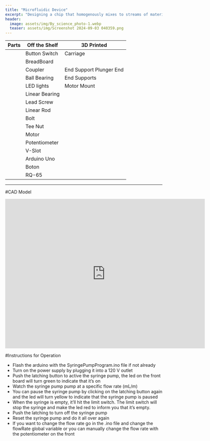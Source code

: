 ```yaml
---
title: "Microfluidic Device"
excerpt: "Designing a chip that homogenously mixes to streams of material together"
header:
  image: assets/img/By_science_photo-1.webp
  teaser: assets/img/Screenshot 2024-09-03 040359.png
---
```


|Parts|Off the Shelf|3D Printed|
|-----|-------------|----------|
|     |Button Switch| Carriage |
|     |BreadBoard|  | End Support Nozzle End|
|     |Coupler| End Support Plunger End|
|     |Ball Bearing| End Supports |
|     |LED lights| Motor Mount |
|     |Linear Bearing|     |
|     |Lead Screw|     |
|     |Linear Rod|      |
|     |Bolt||
|     |Tee Nut|  |
|     |Motor|  |
|     |Potentiometer|  |
|     |V-Slot|  |
|     |Arduino Uno|  |
|     |Boton|  |
|     |RQ-65|  |

---

#CAD Model
<iframe src="https://vanderbilt643.autodesk360.com/shares/public/SH286ddQT78850c0d8a4a2f3d997ef4feef4?mode=embed" width="640" height="480" allowfullscreen="true" webkitallowfullscreen="true" mozallowfullscreen="true"  frameborder="0"></iframe>


#Instructions for Operation
- Flash the arduino with the SyringePumpProgram.ino file if not already
- Turn on the power supply by plugging it into a 120 V outlet
- Push the latching button to active the syringe pump, the led on the front board will turn green to indicate that it’s on
- Watch the syringe pump pump at a specific flow rate (mL/m)
- You can pause the syringe pump by clicking on the latching button again and the led will turn yellow to indicate that the syringe pump is paused
- When the syringe is empty, it’ll hit the limit switch. The limit switch will stop the syringe and make the led red to inform you that it’s empty.
- Push the latching to turn off the syringe pump
- Reset the syringe pump and do it all over again
- If you want to change the flow rate go in the .ino file and change the flowRate global variable or you can manually change the flow rate with the potentiometer on the front


